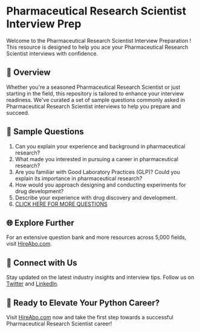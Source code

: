 # Pharmaceutical Research Scientist Interview Prep

Welcome to the Pharmaceutical Research Scientist Interview Preparation ! This resource is designed to help you ace your Pharmaceutical Research Scientist interviews with confidence.

## 🚀 Overview

Whether you're a seasoned Pharmaceutical Research Scientist or just starting in the field, this repository is tailored to enhance your interview readiness. We've curated a set of sample questions commonly asked in Pharmaceutical Research Scientist interviews to help you prepare and succeed.

## 📝 Sample Questions

1. Can you explain your experience and background in pharmaceutical research?
2. What made you interested in pursuing a career in pharmaceutical research?
3. Are you familiar with Good Laboratory Practices (GLP)? Could you explain its importance in pharmaceutical research?
4. How would you approach designing and conducting experiments for drug development?
5. Describe your experience with drug discovery and development.
6. [CLICK HERE FOR MORE QUESTIONS](https://hireabo.com/job/2_3_38/Pharmaceutical%20Research%20Scientist)

## 🌐 Explore Further

For an extensive question bank and more resources across 5,000 fields, visit [HireAbo.com](https://www.hireabo.com).

## 📱 Connect with Us

Stay updated on the latest industry insights and interview tips. Follow us on [Twitter](https://twitter.com/hireabo) and [LinkedIn](https://www.linkedin.com/in/hire-abo-3609972a8/).

## 🚀 Ready to Elevate Your Python Career?

Visit [HireAbo.com](https://www.hireabo.com) now and take the first step towards a successful Pharmaceutical Research Scientist career!